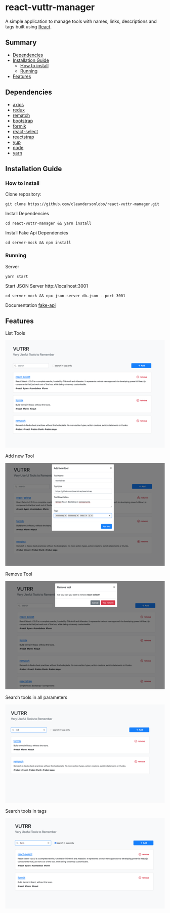 # react-vuttr-manager

A simple application to manage tools with names, links, descriptions and tags built using [React](https://github.com/facebook/react/).

## Summary

* [Dependencies](##Dependencies)
* [Installation Guide](##Installation-Guide)
  * [How to install](##How-to-install)
  * [Running](##Running)
* [Features](##Features)


## Dependencies

* [axios](https://github.com/axios/axios)
* [redux](https://github.com/reduxjs/redux)
* [rematch](https://github.com/rematch/rematch)
* [bootstrap](https://github.com/twbs/bootstrap)
* [formik](https://github.com/jaredpalmer/formik)
* [react-select](https://github.com/JedWatson/react-select)
* [reactstrap](https://reactstrap.github.io/)
* [yup](https://github.com/jquense/yup)
* [node](https://nodejs.org/en/)
* [yarn](https://yarnpkg.com/pt-BR/)

## Installation Guide


### How to install

Clone repository:
```
git clone https://github.com/cleandersonlobo/react-vuttr-manager.git
```
Install Dependencies
```
cd react-vuttr-manager && yarn install
```
Install Fake Api Dependencies 
```
cd server-mock && npm install
```

### Running

Server

```
yarn start
```

Start JSON Server 
http://localhost:3001

```
cd server-mock && npx json-server db.json --port 3001
```
Documentation [fake-api](https://gitlab.com/bossabox/challenge-fake-api/tree/master)

## Features

List Tools

![List](screenshots/list.png)

Add new Tool

![Add Tools](screenshots/addtool.png)

Remove Tool

![Delete](screenshots/delete.png)

Search tools in all parameters

![Delete](screenshots/search.png)

Search tools in tags

![Delete](screenshots/searchTag.png)
